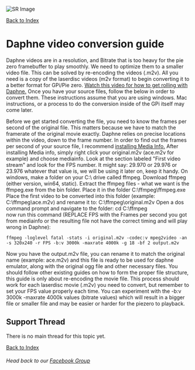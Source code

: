 ![SR Image](https://sinisterspatula.github.io/SuperRetropieGuides/images/SRimage-short.jpg)

[Back to Index](https://sinisterspatula.github.io/SuperRetropieGuides/)

# Daphne video conversion guide

Daphne videos are in a resolution, and Bitrate that is too heavy for the pie zero framebuffer to play smoothly.  We need to optimize them to a smaller video file.  This can be solved by re-encoding the videos (.m2v).  All you need is a copy of the laserdisc videos (m2v format) to begin converting it to a better format for GPi/Pie zero.  [Watch this video for how to get rolling with Daphne.](https://www.youtube.com/watch?v=WKkkwk74Arc)  Once you have your source files, follow the below in order to convert them.  These instructions assume that you are using windows.  Mac instructions, or a process to do the conversion inside of the GPi itself may come later.

Before we get started converting the file, you need to know the frames per second of the original file.  This matters because we have to match the framerate of the original movie exactly.  Daphne relies on precise locations within the video, down to the frame number.  In order to find out the frames per second of your source file, I recommend [installing Media Info.](https://mediaarea.net/en/MediaInfo)  After installing Media info, simply right click your original.m2v (ace.m2v for example) and choose mediainfo.  Look at the section labeled "First video stream" and look for the FPS number.  It might say: 29.970 or 29.976 or 23.976 whatever that value is, we will be using it later on, keep it handy.
On windows, make a folder on your C:\ drive called ffmpeg.
Download ffmpeg (either version, win64, static).
Extract the ffmpeg files - what we want is the ffmpeg.exe from the bin folder.  Place it in the folder C:\ffmpeg\ffmpeg.exe
Place the first video to be converted into this folder (example: C:\ffmpeg\ace.m2v) and rename it to: C:\ffmpeg\original.m2v
Open a dos command prompt and navigate to the folder: cd C:\ffmpeg\
now run this command (REPLACE FPS with the Frames per second you got from mediainfo or the resulting file not have the correct timing and will play wrong in Daphne):

```
ffmpeg -loglevel fatal -stats -i original.m2v -codec:v mpeg2video -an -s 320x240 -r FPS -b:v 3000k -maxrate 4000k -g 18 -bf 2 output.m2v
```

Now you have the output.m2v file, you can rename it to match the original name (example: ace.m2v) and this file is ready to be used for daphne emulator, along with the original ogg file and other necessary files.  You should follow other existing guides on how to form the proper file structure, this guide is only about re-encoding the movie file.  This process should work for each laserdisc movie (.m2v) you need to convert, but remember to set your FPS value properly each time.  You can experiment with the -b:v 3000k -maxrate 4000k values (bitrate values) which will result in a bigger file or smaller file and may be easier or harder for the piezero to playback.


## Support Thread
There is no main thread for this topic yet.

[Back to Index](https://sinisterspatula.github.io/SuperRetropieGuides/)

###### Head back to our [Facebook Group](https://www.facebook.com/groups/SuperRetroPie/)
